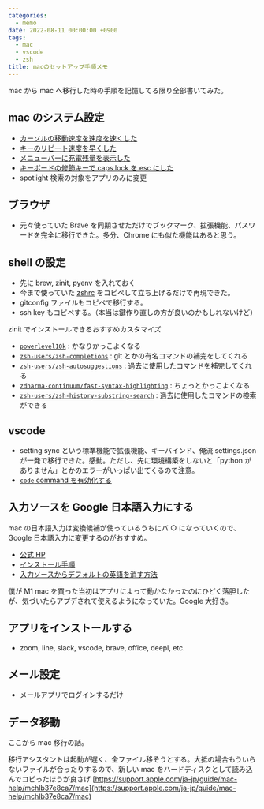 ```yaml
---
categories:
  - memo
date: 2022-08-11 00:00:00 +0900
tags:
  - mac
  - vscode
  - zsh
title: macのセットアップ手順メモ
---
```


mac から mac へ移行した時の手順を記憶してる限り全部書いてみた。

## mac のシステム設定

- [カーソルの移動速度を速度を速くした](https://ushigyu.net/2015/05/07/how-to-faster-macbook-cursor/)
- [キーのリピート速度を早くした](https://support.apple.com/ja-jp/guide/mac-help/mchl0311bdb4/mac)
- [メニューバーに充電残量を表示した](https://support.apple.com/ja-jp/guide/mac-help/mchlp1115/mac)
- [キーボードの修飾キーで caps lock を esc にした](https://support.apple.com/ja-jp/guide/mac-help/mchlp1011/mac)
- spotlight 検索の対象をアプリのみに変更

## ブラウザ

- 元々使っていた Brave を同期させただけでブックマーク、拡張機能、パスワードを完全に移行できた。多分、Chrome にも似た機能はあると思う。

## shell の設定

- 先に brew, zinit, pyenv を入れておく
- 今まで使っていた [zshrc](https://github.com/yuji96/dotfiles/blob/master/.zshrc) をコピペして立ち上げるだけで再現できた。
- gitconfig ファイルもコピペで移行する。
- ssh key もコピペする。（本当は鍵作り直しの方が良いのかもしれないけど）

zinit でインストールできるおすすめカスタマイズ

- [`powerlevel10k`](https://github.com/romkatv/powerlevel10k) : かなりかっこよくなる
- [`zsh-users/zsh-completions`](https://github.com/zsh-users/zsh-completions) : git とかの有名コマンドの補完をしてくれる
- [`zsh-users/zsh-autosuggestions`](https://github.com/zsh-users/zsh-autosuggestions) : 過去に使用したコマンドを補完してくれる
- [`zdharma-continuum/fast-syntax-highlighting`](https://github.com/zdharma-continuum/fast-syntax-highlighting) : ちょっとかっこよくなる
- [`zsh-users/zsh-history-substring-search`](https://github.com/zsh-users/zsh-history-substring-search) : 過去に使用したコマンドの検索ができる

## vscode

- setting sync という標準機能で拡張機能、キーバインド、俺流 settings.json が一発で移行できた。感動。ただし、先に環境構築をしないと「python がありません」とかのエラーがいっぱい出てくるので注意。
- [`code` command を有効化する](https://qiita.com/naru0504/items/c2ed8869ffbf7682cf5c)

## 入力ソースを Google 日本語入力にする

mac の日本語入力は変換候補が使っているうちにバ ○ になっていくので、Google 日本語入力に変更するのがおすすめ。

- [公式 HP](https://www.google.co.jp/ime/)
- [インストール手順](https://shimautablog.com/mac_googleime_install/)
- [入力ソースからデフォルトの英語を消す方法](https://www.karakaram.com/deleting-alphanumeric-input-sources-on-macos-bigsur/)

僕が M1 mac を買った当初はアプリによって動かなかったのにひどく落胆したが、気づいたらアプデされて使えるようになっていた。Google 大好き。

## アプリをインストールする

- zoom, line, slack, vscode, brave, office, deepl, etc.

## メール設定

- メールアプリでログインするだけ

## データ移動

ここから mac 移行の話。

移行アシスタントは起動が遅く、全ファイル移そうとする。大抵の場合もういらないファイルが合ったりするので、新しい mac をハードディスクとして読み込んでコピったほうが良さげ
[https://support.apple.com/ja-jp/guide/mac-help/mchlb37e8ca7/mac](https://support.apple.com/ja-jp/guide/mac-help/mchlb37e8ca7/mac)
